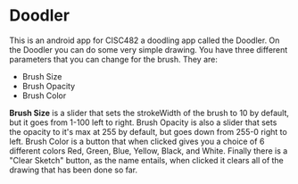 # Doodler
This is an android app for CISC482 a doodling app called the Doodler.
On the Doodler you can do some very simple drawing.
You have three different parameters that you can change for the brush. 
They are:
- Brush Size
- Brush Opacity
- Brush Color

**Brush Size** is a slider that sets the strokeWidth of the brush to 10 by default, but it goes from 1-100 left to right.
Brush Opacity is also a slider that sets the opacity to it's max at 255 by default, but goes down from 255-0 right to left.
Brush Color is a button that when clicked gives you a choice of 6 different colors Red, Green, Blue, Yellow, Black, and White.
Finally there is a "Clear Sketch" button, as the name entails, when clicked it clears all of the drawing that has been done so far.
